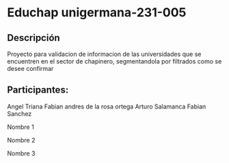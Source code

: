 # Educhap unigermana-231-005
## Descripción
Proyecto para validacion de informacion de las universidades que se encuentren en el sector de chapinero, segmentandola por filtrados como se desee confirmar
## Participantes: 
Angel Triana
Fabian andres de la rosa ortega
Arturo Salamanca
Fabian Sanchez

Nombre 1

Nombre 2

Nombre 3
